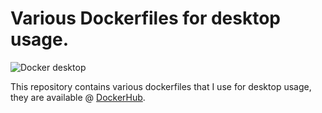 # Various Dockerfiles for desktop usage.

![Docker desktop](http://i.imgur.com/r6y7Dwk.png)

This repository contains various dockerfiles that I use for desktop usage, they are available @ [DockerHub](https://hub.docker.com/r/jcorral/docker-library/).
